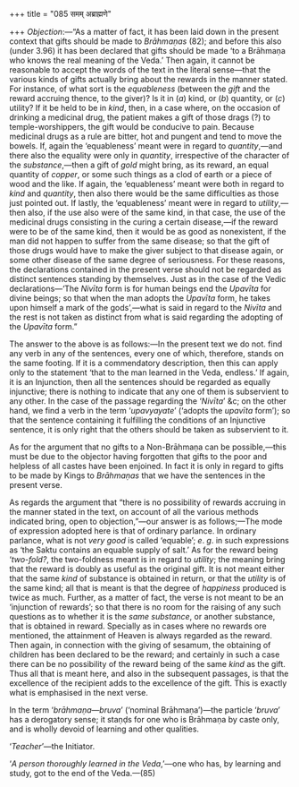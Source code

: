 +++
title = "085 समम् अब्राह्मणे"

+++
*Objection*:—“As a matter of fact, it has been laid down in the present
context that gifts should be made to *Brāhmaṇas* (82); and before this
also (under 3.96) it has been declared that gifts should be made ‘to a
Brāhmaṇa who knows the real meaning of the Veda.’ Then again, it cannot
be reasonable to accept the words of the text in the literal sense—that
the various kinds of gifts actually bring about the rewards in the
manner stated. For instance, of what sort is the *equableness* (between
the *gift* and the reward accruing thence, to the giver)? Is it in (*a*)
kind, or (*b*) quantity, or (*c*) utility? If it be held to be in
*kind*, then, in a case where, on the occasion of drinking a medicinal
drug, the patient makes a gift of those drags (?) to temple-worshippers,
the gift would be conducive to pain. Because medicinal drugs as a rule
are bitter, hot and pungent and tend to move the bowels. If, again the
‘equableness’ meant were in regard to *quantity*,—and there also the
equality were only in *quantity*, irrespective of the character of the
*substance*,—then a gift of *gold* might bring, as its reward, an equal
quantity of *copper*, or some such things as a clod of earth or a piece
of wood and the like. If again, the ‘equableness’ meant were both in
regard to *kind* and *quantity*, then also there would be the same
difficulties as those just pointed out. If lastly, the ‘equableness’
meant were in regard to *utility*,—then also, if the use also were of
the same kind, in that case, the use of the medicinal drugs consisting
in the curing a certain disease,—if the reward were to be of the same
kind, then it would be as good as nonexistent, if the man did not happen
to suffer from the same disease; so that the gift of those drugs would
have to make the giver subject to that disease again, or some other
disease of the same degree of seriousness. For these reasons, the
declarations contained in the present verse should not be regarded as
distinct sentences standing by themselves. Just as in the case of the
Vedic declarations—‘The *Nivīta* form is for human beings end the
*Upavīta* for divine beings; so that when the man adopts the *Upavīta*
form, he takes upon himself a mark of the gods’,—what is said in regard
to the *Nivīta* and the rest is not taken as distinct from what is said
regarding the adopting of the *Upavīta* form.”

The answer to the above is as follows:—In the present text we do not.
find any verb in any of the sentences, every one of which, therefore,
stands on the same footing. If it is a commendatory description, then
this can apply only to the statement ‘that to the man learned in the
Veda, endless.’ If again, it is an Injunction, then all the sentences
should be regarded as equally injunctive; there is nothing to indicate
that any one of them is subservient to any other. In the case of the
passage regarding the ‘*Nivīta*’ &c; on the other hand, we find a verb
in the term ‘*upavyayate*’ (‘adopts the *upavīta* form’); so that the
sentence containing it fulfilling the conditions of an Injunctive
sentence, it is only right that the others should be taken as
subservient to it.

As for the argument that no gifts to a Non-Brāhmaṇa can be
possible,—this must be due to the objector having forgotten that gifts
to the poor and helpless of all castes have been enjoined. In fact it is
only in regard to gifts to be made by Kings to *Brāhmaṇas* that we have
the sentences in the present verse.

As regards the argument that “there is no possibility of rewards
accruing in the manner stated in the text, on account of all the various
methods indicated bring, open to objection,”—our answer is as
follows;—The mode of expression adopted here is that of ordinary
parlance. In ordinary parlance, what is not *very* *good* is called
‘equable’; *e*. *g*. in such expressions as ‘the Saktu contains an
equable supply of salt.’ As for the reward being ‘*two-fold?*, the
two-foldness meant is in regard to *utility*; the meaning bring that the
reward is doubly as useful as the original gift. It is not meant either
that the same *kind* of substance is obtained in return, or that the
*utility* is of the same kind; all that is meant is that the degree of
*happiness* produced is twice as much. Further, as a matter of fact, the
verse is not meant to be an ‘injunction of rewards’; so that there is no
room for the raising of any such questions as to whether it is the
*same* *substance*, or another substance, that is obtained in reward.
Specially as in cases where no rewards ore mentioned, the attainment of
Heaven is always regarded as the reward. Then again, in connection with
the giving of sesamum, the obtaining of children has been declared to be
the reward; and certainly in such a case there can be no possibility of
the reward being of the same *kind* as the gift. Thus all that is meant
here, and also in the subsequent passages, is that the excellence of the
recipient adds to the excellence of the gift. This is exactly what is
emphasised in the next verse.

In the term ‘*brāhmaṇa—bruva*’ (‘nominal Brāhmaṇa’)—the particle
‘*bruva*’ has a derogatory sense; it staṇḍs for one who is Brāhmaṇa by
caste only, and is wholly devoid of learning and other qualities.

‘*Teacher*’—the Initiator.

‘*A person thoroughly learned in the Veda*,’—one who has, by learning
and study, got to the end of the Veda.—(85)


